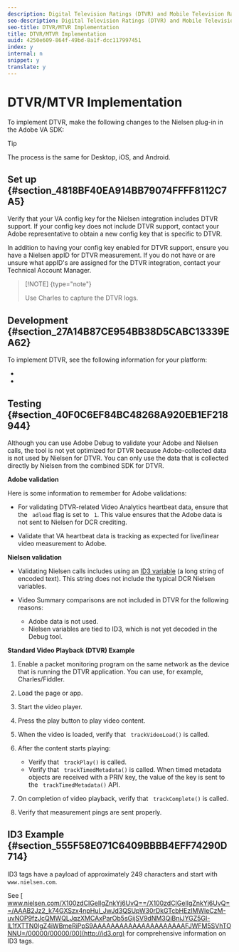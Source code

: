 ```yaml
---
description: Digital Television Ratings (DTVR) and Mobile Television Ratings (MTVR) are Nielsen products that measure live TV viewing up to seven days of broadcasting without a change in national ads.
seo-description: Digital Television Ratings (DTVR) and Mobile Television Ratings (MTVR) are Nielsen products that measure live TV viewing up to seven days of broadcasting without a change in national ads.
seo-title: DTVR/MTVR Implementation
title: DTVR/MTVR Implementation
uuid: 4250e609-864f-49bd-8a1f-dcc117997451
index: y
internal: n
snippet: y
translate: y
---
```


# DTVR/MTVR Implementation

To implement DTVR, make the following changes to the Nielsen plug-in in the Adobe VA SDK: 

>[!TIP]
>
>The process is the same for Desktop, iOS, and Android.


## Set up {#section_4818BF40EA914BB79074FFFF8112C7A5}

Verify that your VA config key for the Nielsen integration includes DTVR support. If your config key does not include DTVR support, contact your Adobe representative to obtain a new config key that is specific to DTVR. 

In addition to having your config key enabled for DTVR support, ensure you have a Nielsen appID for DTVR measurement. If you do not have or are unsure what appID's are assigned for the DTVR integration, contact your Technical Account Manager. 

>[!NOTE] {type="note"}
>
>Use Charles to capture the DTVR logs.


## Development {#section_27A14B87CE954BB38D5CABC13339EA62}

To implement DTVR, see the following information for your platform: 


* [](c_dcr_impl-2.x-n.md)
* [](../../c_digital_content_ratings/c_dcr_implementation/c_dcr_impl-1.5-1.6.md)


## Testing {#section_40F0C6EF84BC48268A920EB1EF218944}

Although you can use Adobe Debug to validate your Adobe and Nielsen calls, the tool is not yet optimized for DTVR because Adobe-collected data is not used by Nielsen for DTVR. You can only use the data that is collected directly by Nielsen from the combined SDK for DTVR. 

**Adobe validation** 

Here is some information to remember for Adobe validations: 


* For validating DTVR-related Video Analytics heartbeat data, ensure that the ` adload` flag is set to ` 1`. This value ensures that the Adobe data is not sent to Nielsen for DCR crediting. 

* Validate that VA heartbeat data is tracking as expected for live/linear video measurement to Adobe.


**Nielsen validation** 


* Validating Nielsen calls includes using an [ ID3 variable](#concept_CE553265019A45C58B234EF6F37DB12B/section_555F58E071C6409BBBB4EFF74290D714) (a long string of encoded text). This string does not include the typical DCR Nielsen variables. 

* Video Summary comparisons are not included in DTVR for the following reasons: 
    * Adobe data is not used.
    * Nielsen variables are tied to ID3, which is not yet decoded in the Debug tool.



**Standard Video Playback (DTVR) Example** 


1. Enable a packet monitoring program on the same network as the device that is running the DTVR application. You can use, for example, Charles/Fiddler. 

1. Load the page or app.
1. Start the video player.
1. Press the play button to play video content.
1. When the video is loaded, verify that ` trackVideoLoad()` is called.
1. After the content starts playing: 
    * Verify that ` trackPlay()` is called.
    * Verify that ` trackTimedMetadata()` is called. When timed metadata objects are received with a PRIV key, the value of the key is sent to the ` trackTimedMetadata()` API. 



1. On completion of video playback, verify that ` trackComplete()` is called.
1. Verify that measurement pings are sent properly.


## ID3 Example {#section_555F58E071C6409BBBB4EFF74290D714}

ID3 tags have a payload of approximately 249 characters and start with ` www.nielsen.com`. 

See [ www.nielsen.com/X100zdCIGeIlgZnkYj6UvQ==/X100zdCIGeIlgZnkYj6UvQ==/AAAB2Jz2_k74GXSzx4npHuI_JwJd3QSUpW30rDkGTcbHEzIMWleCzM-uvNOP9fzJcQMWQLJqzXMCAxParOb5sGijSV9dNM3QiBniJYGZ5GI-lL1fXTTN0IgZ4iWBmeRiPpS9AAAAAAAAAAAAAAAAAAAAAFJWFM5SVhTONNU=/00000/00000/00](http://id3.org) for comprehensive information on ID3 tags.
